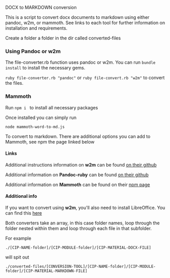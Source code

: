 DOCX to MARKDOWN conversion

This is a script to convert docx documents to markdown using either pandoc, w2m, or mammoth. See links to each tool for further information on installation and requirements.

Create a folder a folder in the dir called converted-files

### Using Pandoc or w2m

The file-converter.rb function uses pandoc or w2m. You can run 
````bundle install```` to install the necessary gems. 

```ruby file-converter.rb "pandoc"```
or
````ruby file-convert.rb "w2m"````
to convert the files.

### Mammoth

Run ````npm i ````
to install all necessary packages

Once installed you can simply run

````node mammoth-word-to-md.js````

To convert to markdown. There are additional options you can add to Mammoth, see npm the page linked below

#### Links

Additional instructions information on **w2m** can be found [on their github](https://github.com/benbalter/word-to-markdown)

Additional information on **Pandoc-ruby** can be found [on their github](https://github.com/xwmx/pandoc-ruby)

Additional information on **Mammoth** can be found on their [npm page](https://www.npmjs.com/package/mammoth)

#### Additional info

If you want to convert using **w2m**, you'll also need to install LibreOffice.
You can find this [here](http://www.libreoffice.org/)

Both converters take an array, in this case folder names, loop through the folder nested within them and loop through each file in that subfolder.

For example

````./[CIP-NAME-folder]/[CIP-MODULE-folder]/[CIP-MATERIAL-DOCX-FILE]````

will spit out 

 `./converted-files/[CONVERSION-TOOL]/[CIP-NAME-folder]/[CIP-MODULE-folder]/[CIP-MATERIAL-MARKDOWN-FILE]`

